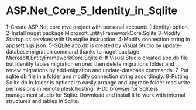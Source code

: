 # ASP.Net_Core_5_Identity_in_Sqlite
1-Create ASP.Net core mvc project with personal accounts (Identity) option.
2-Install nuget package Microsoft.EntityFrameworkCore.Sqlite
3-Modify Startup.cs services with Usesqlite instruction.
4-Modify connection string in appsettings.json.
5-SQLite app.db is created by Visual Studio by update-database migration command thanks to nuget package Microsoft.EntityFrameworkCore.Sqlite 
6-If Visual Studio created app.db file but identity tables migration errored then delete migrations folder and renew migrations by add-migration and update-database commands.
7-Put sqlite db file in a folder and modify connection string accordingly. 
8-Putting Sqlite db in folder is optional to easily arrange and upgrade folder read write permissions in remote plesk hosting. 
9-Db browser for Sqlite is management studio for Sqlite. Download and install it to work with internal structures and tables in Sqlite.

